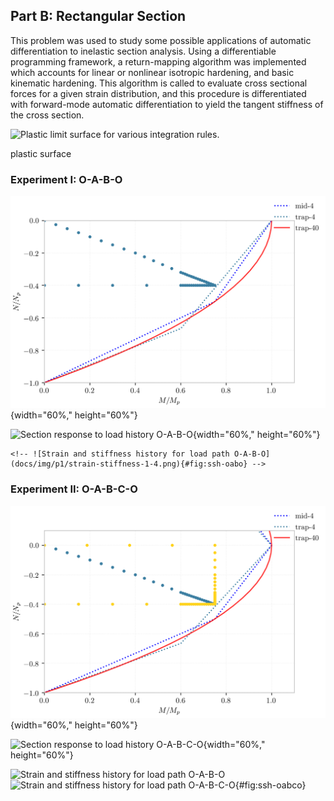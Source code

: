 Part B: Rectangular Section
---------------------------

This problem was used to study some possible applications of automatic
differentiation to inelastic section analysis. Using a differentiable
programming framework, a return-mapping algorithm was implemented which
accounts for linear or nonlinear isotropic hardening, and basic
kinematic hardening. This algorithm is called to evaluate cross
sectional forces for a given strain distribution, and this procedure is
differentiated with forward-mode automatic differentiation to yield the
tangent stiffness of the cross section.

![Plastic limit surface for various integration
rules.](docs/img/p1/B-1-1-40.png)

plastic surface

### Experiment I: O-A-B-O

![](docs/img/p1/limit-quad-4.png){width="60%," height="60%"}

![Section response to load history
O-A-B-O](docs/img/p1/stress-hist-3d-4-4.png){width="60%," height="60%"}

```{=html}
<!-- ![Strain and stiffness history for load path O-A-B-O](docs/img/p1/strain-stiffness-1-4.png){#fig:ssh-oabo} -->
```
### Experiment II: O-A-B-C-O

![Loadpath O-A-B-C-O](docs/img/p1/limit-quad4-4.png){width="60%,"
height="60%"}

![Section response to load history
O-A-B-C-O](docs/img/p1/stress-hist-3d-4-4-4.png){width="60%,"
height="60%"}

![Strain and stiffness history for load path
O-A-B-O](docs/img/p1/strain-stiffness-1-4.png)  ![Strain and stiffness
history for load path
O-A-B-C-O](docs/img/p1/strain-stiffness-2-4.png){#fig:ssh-oabco}
